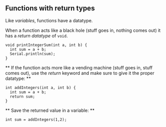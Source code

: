 ## Functions with return types

Like _variables_, functions have a datatype. 

When a function acts like a black hole (stuff goes in, nothing comes out) it has a _return datatype_ of `void`.

```
void printIntegerSum(int a, int b) {
  int sum = a + b;
  Serial.println(sum);
}
```

** If the function acts more like a vending machine (stuff goes in, stuff comes out), use the _return_ keyword and make sure to give it the proper datatype: **

```
int addIntegers(int a, int b) {
  int sum = a + b;
  return sum;
}
```

** Save the returned value in a variable: **

```
int sum = addIntegers(1,2);
```